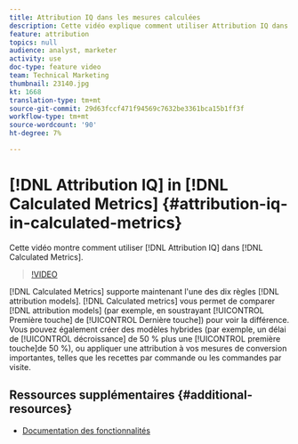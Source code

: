 ```yaml
---
title: Attribution IQ dans les mesures calculées
description: Cette vidéo explique comment utiliser Attribution IQ dans les mesures calculées.
feature: attribution
topics: null
audience: analyst, marketer
activity: use
doc-type: feature video
team: Technical Marketing
thumbnail: 23140.jpg
kt: 1668
translation-type: tm+mt
source-git-commit: 29d63fccf471f94569c7632be3361bca15b1ff3f
workflow-type: tm+mt
source-wordcount: '90'
ht-degree: 7%

---
```



# [!DNL Attribution IQ] in [!DNL Calculated Metrics] {#attribution-iq-in-calculated-metrics}

Cette vidéo montre comment utiliser [!DNL Attribution IQ] dans [!DNL Calculated Metrics].

>[!VIDEO](https://video.tv.adobe.com/v/23140/?quality=12)

[!DNL Calculated Metrics] supporte maintenant l&#39;une des dix règles [!DNL attribution models]. [!DNL Calculated metrics] vous permet de comparer [!DNL attribution models] (par exemple, en soustrayant [!UICONTROL Première touche] de [!UICONTROL Dernière touche]) pour voir la différence. Vous pouvez également créer des modèles hybrides (par exemple, un délai de [!UICONTROL décroissance] de 50 % plus une [!UICONTROL première touche]de 50 %), ou appliquer une attribution à vos mesures de conversion importantes, telles que les recettes par commande ou les commandes par visite.

## Ressources supplémentaires {#additional-resources}

* [Documentation des fonctionnalités](https://marketing.adobe.com/resources/help/en_US/analytics/analysis-workspace/attribution_calcmetrics.html)